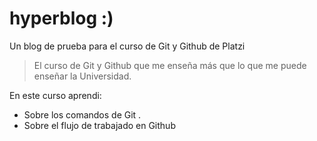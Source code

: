 # hyperblog :)
Un blog de prueba para el curso de Git y Github de Platzi
>El curso de Git y Github que me enseña más que lo que me puede enseñar la Universidad.

En este curso aprendi:
* Sobre los comandos de Git .
* Sobre el flujo de trabajado en Github

